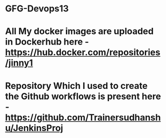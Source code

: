 # GFG-Devops13 
# All My docker images are uploaded in Dockerhub here - https://hub.docker.com/repositories/jinny1
# Repository Which I used to create the Github workflows is present here - https://github.com/Trainersudhanshu/JenkinsProj
